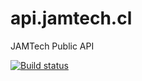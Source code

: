 # api.jamtech.cl
JAMTech Public API

[![Build status](https://dev.azure.com/jamtechapi/JAM%20Tech%20API/_apis/build/status/JAM%20Tech%20API-ASP.NET%20Core-CI)](https://dev.azure.com/jamtechapi/JAM%20Tech%20API/_build/latest?definitionId=2)
